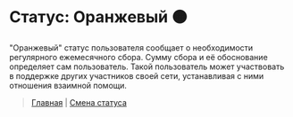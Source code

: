 # Статус: Оранжевый 🟠

"Оранжевый" статус пользователя сообщает о необходимости регулярного ежемесячного сбора. Сумму сбора и её обоснование определяет сам пользователь. Такой пользователь может участвовать в поддержке других участников своей сети, устанавливая с ними отношения взаимной помощи.

> [Главная](../index.md) |
> [Смена статуса](../actions/change_status.md)
